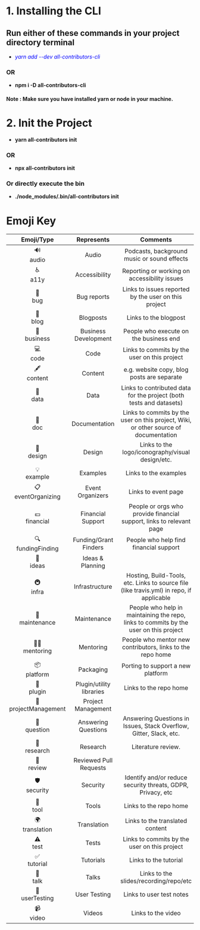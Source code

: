 # 1. Installing the CLI 
## Run either of these commands in your project directory terminal 
-  <span style="color:blue"> *yarn add --dev all-contributors-cli* </span>
### OR
- **npm i -D all-contributors-cli**
#### Note : Make sure you have installed yarn or node in your machine.

# 2. Init the Project
- **yarn all-contributors init**
### OR
- **npx all-contributors init** 

### Or directly execute the bin
- **./node_modules/.bin/all-contributors init**


# Emoji Key 

|       Emoji/Type       |        Represents        |                                         Comments                                         |
|:----------------------:|:------------------------:|:----------------------------------------------------------------------------------------:|
|       🔊<br>audio       |           Audio          |                        Podcasts, background music or sound effects                       |
|        ♿️<br>a11y       |       Accessibility      |                       Reporting or working on accessibility issues                       |
|        🐛<br>bug        |        Bug reports       |                   Links to issues reported by the user on this project                   |
|        📝<br>blog       |         Blogposts        |                                   Links to the blogpost                                  |
|      💼<br>business     |   Business Development   |                          People who execute on the business end                          |
|        💻<br>code       |           Code           |                       Links to commits by the user on this project                       |
|      🖋<br>content      |          Content         |                        e.g. website copy, blog posts are separate                        |
|        🔣<br>data       |           Data           |            Links to contributed data for the project (both tests and datasets)           |
|        📖<br>doc        |       Documentation      |   Links to commits by the user on this project, Wiki, or other source of documentation   |
|       🎨<br>design      |          Design          |                     Links to the logo/iconography/visual design/etc.                     |
|      💡<br>example      |         Examples         |                                   Links to the examples                                  |
|  📋<br>eventOrganizing  |     Event Organizers     |                                    Links to event page                                   |
|     💵<br>financial     |     Financial Support    |           People or orgs who provide financial support, links to relevant page           |
|   🔍<br>fundingFinding  |   Funding/Grant Finders  |                          People who help find financial support                          |
|       🤔<br>ideas       |     Ideas & Planning     |                                                                                          |
|       🚇<br>infra       |      Infrastructure      | Hosting, Build-Tools, etc. Links to source file (like travis.yml) in repo, if applicable |
|    🚧<br>maintenance    |        Maintenance       |   People who help in maintaining the repo, links to commits by the user on this project  |
|     🧑‍🏫<br>mentoring    |         Mentoring        |                People who mentor new contributors, links to the repo home                |
|      📦<br>platform     |         Packaging        |                             Porting to support a new platform                            |
|       🔌<br>plugin      | Plugin/utility libraries |                                  Links to the repo home                                  |
| 📆<br>projectManagement |    Project Management    |                                                                                          |
|      💬<br>question     |    Answering Questions   |            Answering Questions in Issues, Stack Overflow, Gitter, Slack, etc.            |
|      🔬<br>research     |         Research         |                                    Literature review.                                    |
|       👀<br>review      |  Reviewed Pull Requests  |                                                                                          |
|      🛡️<br>security     |         Security         |                Identify and/or reduce security threats, GDPR, Privacy, etc               |
|        🔧<br>tool       |           Tools          |                                  Links to the repo home                                  |
|    🌍<br>translation    |        Translation       |                              Links to the translated content                             |
|        ⚠️<br>test       |           Tests          |                       Links to commits by the user on this project                       |
|      ✅<br>tutorial     |         Tutorials        |                                   Links to the tutorial                                  |
|        📢<br>talk       |           Talks          |                          Links to the slides/recording/repo/etc                          |
|    📓<br>userTesting    |       User Testing       |                                 Links to user test notes                                 |
|       📹<br>video       |          Videos          |                                    Links to the video                                    |
